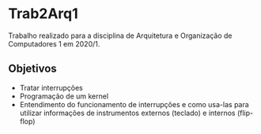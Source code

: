 # Trab2Arq1

Trabalho realizado para a disciplina de Arquitetura e Organização de Computadores 1 em 2020/1. 

## Objetivos
- Tratar interrupções
- Programação de um kernel
- Entendimento do funcionamento de interrupções e como usa-las para utilizar informações de instrumentos externos (teclado) e internos (flip-flop)

